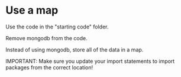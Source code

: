 # Use a map

Use the code in the "starting code" folder.

Remove mongodb from the code.

Instead of using mongodb, store all of the data in a map.

IMPORTANT:
Make sure you update your import statements to import packages from the correct location!